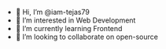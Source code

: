 - 👋 Hi, I’m @iam-tejas79
- 👀 I’m interested in Web Development 
- 🌱 I’m currently learning Frontend 
- 💞️ I’m looking to collaborate on open-source 


<!---
iam-tejas79/iam-tejas79 is a ✨ special ✨ repository because its `README.md` (this file) appears on your GitHub profile.
You can click the Preview link to take a look at your changes.
--->

